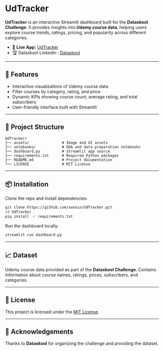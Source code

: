 # UdTracker

**UdTracker** is an interactive Streamlit dashboard built for the **Dataskool Challenge**. It provides insights into **Udemy course data**, helping users explore course trends, ratings, pricing, and popularity across different categories.

- 🔗 **Live App:** [UdTracker](https://udtracker.streamlit.app/)
- 🏆 Dataskool Linkedin : [Dataskool](https://www.linkedin.com/company/data-skool-ai/)

---

## 🚀 Features

* Interactive visualizations of Udemy course data
* Filter courses by category, rating, and price
* Dynamic KPIs showing course count, average rating, and total subscribers
* User-friendly interface built with Streamlit

---

## 📁 Project Structure

```
UdTracker/
├── assets/               # Image and UI assets
├── notebooks/            # EDA and data preparation notebooks
├── dashboard.py          # Streamlit app source
├── requirements.txt      # Required Python packages
├── README.md             # Project documentation
└── LICENSE               # MIT License
```

---

## 📦 Installation

Clone the repo and install dependencies:

```bash
git clone https://github.com/xwsein/UdTracker.git
cd UdTracker
pip install -r requirements.txt
```

Run the dashboard locally:

```bash
streamlit run dashboard.py
```

---

## 📈 Dataset

Udemy course data provided as part of the **Dataskool Challenge**. Contains information about course names, ratings, prices, subscribers, and categories.

---

## 📜 License

This project is licensed under the [MIT License](LICENSE).

---

## 🙌 Acknowledgements

Thanks to **Dataskool** for organizing the challenge and providing the dataset.
